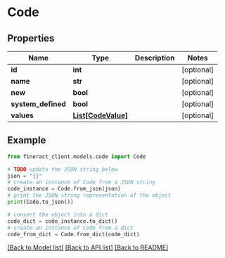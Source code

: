 # Code


## Properties

Name | Type | Description | Notes
------------ | ------------- | ------------- | -------------
**id** | **int** |  | [optional] 
**name** | **str** |  | [optional] 
**new** | **bool** |  | [optional] 
**system_defined** | **bool** |  | [optional] 
**values** | [**List[CodeValue]**](CodeValue.md) |  | [optional] 

## Example

```python
from fineract_client.models.code import Code

# TODO update the JSON string below
json = "{}"
# create an instance of Code from a JSON string
code_instance = Code.from_json(json)
# print the JSON string representation of the object
print(Code.to_json())

# convert the object into a dict
code_dict = code_instance.to_dict()
# create an instance of Code from a dict
code_from_dict = Code.from_dict(code_dict)
```
[[Back to Model list]](../README.md#documentation-for-models) [[Back to API list]](../README.md#documentation-for-api-endpoints) [[Back to README]](../README.md)



